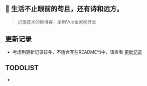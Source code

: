## :kiwi_fruit: 生活不止眼前的苟且，还有诗和远方。

> 记录技术的新博客，采用Vue全家桶开发

## 更新记录
- 考虑到更新记录较多，不适合写在README当中，请查看 [更新记录](https://github.com/LeachZhou/blog/issues/7)
## TODOLIST
-
